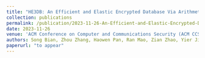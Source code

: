 ```yaml
---
title: "HE3DB: An Efficient and Elastic Encrypted Database Via Arithmetic-And-Logic Fully Homomorphic Encryption"
collection: publications
permalink: /publication/2023-11-26-An-Efficient-and-Elastic-Encrypted-Database-Via-Arithmetic-And-Logic-Fully-Homomorphic-Encryption
date: 2023-11-26
venue: 'ACM Conference on Computer and Communications Security (ACM CCS)'
authors: Song Bian, Zhou Zhang, Haowen Pan, Ran Mao, Zian Zhao, Yier Jin, and Zhenyu Guan
paperurl: "to appear"
---
```

